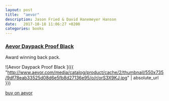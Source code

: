 ```yaml
---
layout: post
title:  "aevor"
description: Jason Fried & David Hanemeyer Hanson
date:   2017-10-18 11:06:27 +0200
categories: books
---
```


### [Aevor Daypack Proof Black][aevor]

Award winning back pack.

![Aevor Daypack Proof Black ]({{ "http://www.aevor.com/media/catalog/product/cache/2/thumbnail/550x735/9df78eab33525d08d6e5fb8d27136e95/o/r/orS3X9KJ.jpg" | absolute_url }})

[buy on aevor][aevor]

[aevor]: http://www.aevor.com/en/daypack-proof-black/

